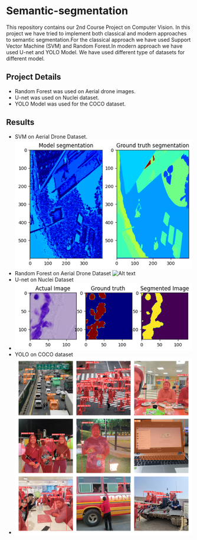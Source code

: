 # Semantic-segmentation
This repository contains our 2nd Course Project on Computer Vision. In this project we have tried to implement both classical and modern approaches to semantic segmentation.For the classical approach we have used Support Vector Machine (SVM) and Random Forest.In modern approach we have used U-net and YOLO Model.  We have used different type of datasets for different model.

## Project Details
- Random Forest was used on Aerial drone images.
- U-net was used on Nuclei dataset.
- YOLO Model was used for the COCO dataset.

## Results
- SVM on Aerial Drone Dataset.
  ![Alt text](https://github.com/ashuRMS/semantic-segmentation/blob/main/RESULTS/SVM/SVM.png)
-  Random Forest on Aerial Drone Dataset
  ![Alt text](https://github.com/ashuRMS/semantic-segmentation/blob/main/RESULTS/Random%Forest/output.png)
- U-net on Nuclei Dataset
- ![Alt text](https://github.com/ashuRMS/semantic-segmentation/blob/main/RESULTS/Unet/allimages.png)
- YOLO on COCO dataset
- ![Alt text](https://github.com/ashuRMS/semantic-segmentation/blob/main/RESULTS/YOLO/Segmented%20Images.jpg)







